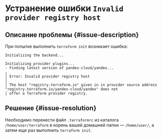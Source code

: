 # Устранение ошибки `Invalid provider registry host`


## Описание проблемы {#issue-description}

При попытке выполнить `terraform init` возникает ошибка:
```
Initializing the backend...

Initializing provider plugins...
- Finding latest version of yandex-cloud/yandex...
╷
│ Error: Invalid provider registry host
│ 
│ The host "registry.terraform.io" given in in provider source address "registry.terraform.io/yandex-cloud/yandex" does not
│ offer a Terraform provider registry.
```

## Решение {#issue-resolution}

Необходимо перенести файл `.terraformrc` из каталога `/home/user/terraform` в корень вашей домашней папки — `/home/user/`, а затем еще раз выполнить `terraform init`.
